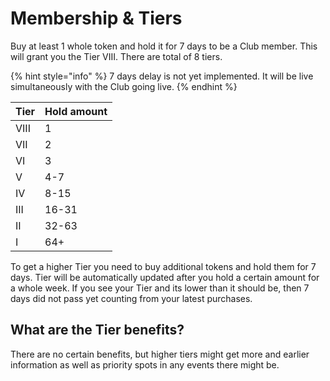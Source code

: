 # Membership & Tiers

Buy at least 1 whole token and hold it for 7 days to be a Club member. This will grant you the Tier VIII. There are total of 8 tiers.

{% hint style="info" %}
7 days delay is not yet implemented. It will be live simultaneously with the Club going live.
{% endhint %}

| Tier | Hold amount |
| ---- | ----------- |
| VIII | 1           |
| VII  | 2           |
| VI   | 3           |
| V    | 4-7         |
| IV   | 8-15        |
| III  | 16-31       |
| II   | 32-63       |
| I    | 64+         |

To get a higher Tier you need to buy additional tokens and hold them for 7 days. Tier will be automatically updated after you hold a certain amount for a whole week. If you see your Tier and its lower than it should be, then 7 days did not pass yet counting from your latest purchases.

## What are the Tier benefits?

There are no certain benefits, but higher tiers might get more and earlier information as well as priority spots in any events there might be.
